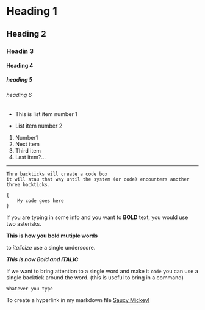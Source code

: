 # Heading 1

## Heading 2

### Headin 3

#### Heading 4

##### heading 5

###### heading 6

- This is list item number 1

* List item number 2

1. Number1
2. Next item
3. Third item
4. Last item?...

---
```
Thre backticks will create a code box
it will stau that way until the system (or code) encounters another three backticks.
```

```
{
    My code goes here
}
```

If you are typing in some info and you want to **BOLD** text, you would use two asterisks.

**This is how you bold mutiple words**

to _italicize_ use a single underscore.

**_This is now Bold and ITALIC_**

If we want to bring attention to a single word and make it `code` you can use a single backtick around the word. (this is useful to bring in a command)

`Whatever you type`

To create a hyperlink in my markdown file [Saucy Mickey!]()